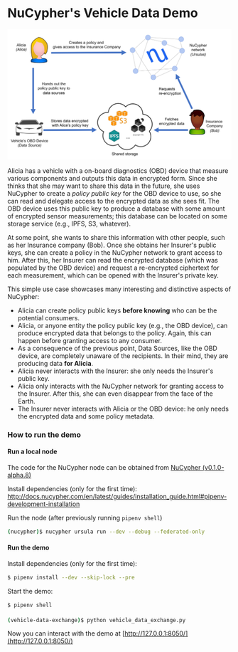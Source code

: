 # NuCypher's Vehicle Data Demo

![Vehicle Data Demo](assets/vehicle_demo_overview.png)

Alicia has a vehicle with a on-board diagnostics (OBD) device that measure various components and outputs this data in encrypted form. Since she thinks that she may want to share this data in the future, she uses NuCypher to create a _policy public key_ for the OBD device to use, so she can read and delegate access to the encrypted data as she sees fit. The OBD device uses this public key to produce a database with some amount of encrypted sensor measurements; this database can be located on some storage service (e.g., IPFS, S3, whatever). 

At some point, she wants to share this information with other people, such as her Insurance company (Bob). Once she obtains her Insurer's public keys, she can create a policy in the NuCypher network to grant access to him. After this, her Insurer can read the encrypted database (which was populated by the OBD device) and request a re-encrypted ciphertext for each measurement, which can be opened with the Insurer's private key.

This simple use case showcases many interesting and distinctive aspects of NuCypher:
  - Alicia can create policy public keys **before knowing** who can be the potential consumers.
  - Alicia, or anyone entity the policy public key (e.g., the OBD device), can produce encrypted data that belongs to the policy. Again, this can happen before granting access to any consumer.
  - As a consequence of the previous point, Data Sources, like the OBD device, are completely unaware of the recipients. In their mind, they are producing data **for Alicia**.
  - Alicia never interacts with the Insurer: she only needs the Insurer's public key.
  - Alicia only interacts with the NuCypher network for granting access to the Insurer. After this, she can even disappear from the face of the Earth.
  - The Insurer never interacts with Alicia or the OBD device: he only needs the encrypted data and some policy metadata.

### How to run the demo
#### Run a local node
The code for the NuCypher node can be obtained from [NuCypher (v0.1.0-alpha.8)](https://github.com/nucypher/nucypher/tree/v0.1.0-alpha.8)

Install dependencies (only for the first time): <http://docs.nucypher.com/en/latest/guides/installation_guide.html#pipenv-development-installation>

Run the node (after previously running `pipenv shell`)
```sh
(nucypher)$ nucypher ursula run --dev --debug --federated-only
```

#### Run the demo
Install dependencies (only for the first time):
```sh
$ pipenv install --dev --skip-lock --pre
```

Start the demo:
```sh
$ pipenv shell

(vehicle-data-exchange)$ python vehicle_data_exchange.py
```

Now you can interact with the demo at [http://127.0.0.1:8050/](http://127.0.0.1:8050/)
